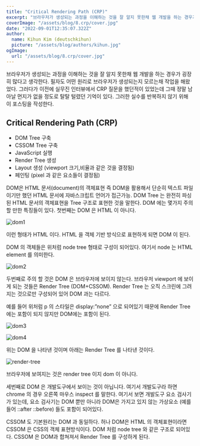```yaml
---
title: "Critical Rendering Path (CRP)"
excerpt: "브라우저가 생성되는 과정을 이해하는 것을 잘 알지 못한채 웹 개발을 하는 경우가 굉장히 많다고 생각한다. 필자도 어떤 원리로 브라우저가 생성되는지 모르는채 작업을 해왔었다. 그러다가 이전에 실무진 인터뷰에서 CRP 질문을 했던적이 있었는데 그때 정말 남아날 먼지가 없을 정도로 탈탈 털렸던 기억이 있다. 그러한 실수를 반복하지 않기 위해 이 포스팅을 작성한다."
coverImage: "/assets/blog/8.crp/cover.jpg"
date: "2022-09-01T12:35:07.322Z"
author:
  name: Kihun Kim (deutschkihun)
  picture: "/assets/blog/authors/kihun.jpg"
ogImage:
  url: "/assets/blog/8.crp/cover.jpg"
---
```


브라우저가 생성되는 과정을 이해하는 것을 잘 알지 못한채 웹 개발을 하는 경우가 굉장히 많다고 생각한다. 필자도 어떤 원리로 브라우저가 생성되는지 모르는채 작업을 해왔었다. 그러다가 이전에 실무진 인터뷰에서 CRP 질문을 했던적이 있었는데 그때 정말 남아날 먼지가 없을 정도로 탈탈 털렸던 기억이 있다. 그러한 실수를 반복하지 않기 위해 이 포스팅을 작성한다.

## Critical Rendering Path (CRP)

- DOM Tree 구축
- CSSOM Tree 구축
- JavaScript 실행
- Render Tree 생성
- Layout 생성 (viewport 크기,비율과 같은 것을 결정됨)
- 페인팅 (pixel 과 같은 요소들이 결정됨)

DOM은 HTML 문서(document)의 객체표현
즉 DOM을 활용해서 단순히 텍스트 파일 이기만 했던 HTML 문서에 자바스크립트 언어가 접근가능.
DOM Tree 는 완전히 파싱된 HTML 문서의 객체표현을 Tree 구조로 표현한 것을 말한다.
DOM 에는 몇가지 주의 할 만한 특징들이 있다. 첫번째는 DOM 은 HTML 이 아니다.

![dom1](/assets/blog/8.crp/dom1.png)

이런 형태가 HTML 이다. HTML 을 객체 기반 방식으로 표현하게 되면 DOM 이 된다.

DOM 의 객체들은 위처럼 node tree 형태로 구성이 되어있다. 여기서 node 는 HTML element 를 의미한다.

![dom2](/assets/blog/8.crp/dom2.png)

두번째로 주의 할 것은 DOM 은 브라우저에 보이지 않는다.
브라우저 viewport 에 보이게 되는 것들은 Render Tree (DOM+CSSOM).
Render Tree 는 오직 스크린에 그려지는 것으로만 구성되어 있어 DOM 과는 다르다.

예를 들어 위처럼 p 의 스타일은 display:”none” 으로 되어있기 때문에 Render Tree 에는 포함이 되지 않지만 DOM에는 포함이 된다.

![dom3](/assets/blog/8.crp/dom3.png)

![dom4](/assets/blog/8.crp/dom4.png)

위는 DOM 을 나타낸 것이며 아래는 Render Tree 를 나타낸 것이다.

![render-tree](/assets/blog/8.crp/render-tree.png)

브라우저에 보여지는 것은 render tree 이지 dom 이 아니다.

세번째로 DOM 은 개발도구에서 보이는 것이 아닙니다. 여기서 개발도구라 하면 chrome 의 경우 오른쪽 마우스 inspect 를 말한다. 여기서 보면 개발도구 요소 검사기가 있는데, 요소 검사기는 DOM 뿐만 아니라 DOM은 가지고 있지 않는 가상요소 (예를 들어 ::after ::before) 들도 포함이 되어있다.

CSSOM 도 기본원리는 DOM 과 동일하다. 허나 DOM은 HTML 의 객체표현이라면 CSSOM 은 CSS의 객체 표현방식이다. DOM 처럼 node tree 와 같은 구조로 되어있다. CSSOM 은 DOM과 합쳐져서 Render Tree 를 구성하게 된다.
